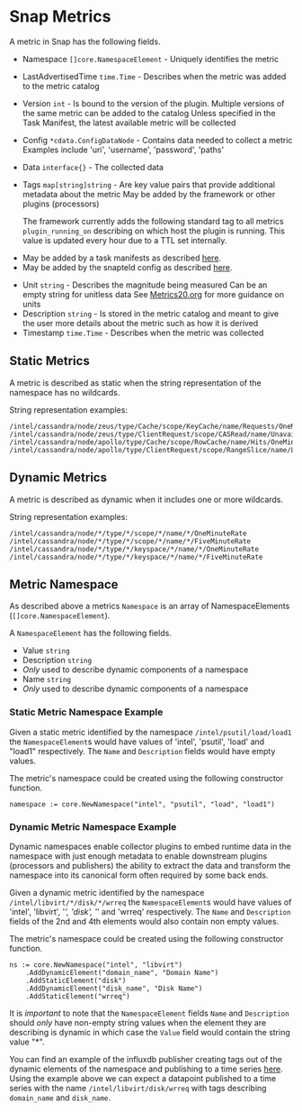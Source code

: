 
# Snap Metrics

A metric in Snap has the following fields.

* Namespace `[]core.NamespaceElement` - Uniquely identifies the metric
* LastAdvertisedTime `time.Time` - Describes when the metric was added to the metric catalog
* Version `int` - Is bound to the version of the plugin. 
  Multiple versions of the same metric can be added to the catalog
  Unless specified in the Task Manifest, the latest available metric will be collected
* Config `*cdata.ConfigDataNode` - Contains data needed to collect a metric
  Examples include 'uri', 'username', 'password', 'paths'
* Data `interface{}` - The collected data
* Tags `map[string]string` - Are key value pairs that provide additional metadata about the metric
  May be added by the framework or other plugins (processors)
  
  The framework currently adds the following standard tag to all metrics
  `plugin_running_on` describing on which host the plugin is running. This value is updated every hour due to a TTL set internally.
 - May be added by a task manifests as described [here](https://github.com/intelsdi-x/snap/pull/941).
 - May be added by the snapteld config as described [here](https://github.com/intelsdi-x/snap/issues/827).
* Unit `string` - Describes the magnitude being measured
 Can be an empty string for unitless data
 See [Metrics20.org](http://metrics20.org/spec/) for more guidance on units
* Description `string` - Is stored in the metric catalog and meant to give the user more details about the metric such as how it is derived
* Timestamp `time.Time` - Describes when the metric was collected  

## Static Metrics

A metric is described as static when the string representation of the namespace has no wildcards.

String representation examples:
```
/intel/cassandra/node/zeus/type/Cache/scope/KeyCache/name/Requests/OneMinuteRate
/intel/cassandra/node/zeus/type/ClientRequest/scope/CASRead/name/Unavailables/FiveMinuteRate
/intel/cassandra/node/apollo/type/Cache/scope/RowCache/name/Hits/OneMinuteRate
/intel/cassandra/node/apollo/type/ClientRequest/scope/RangeSlice/name/Latency/OneMinuteRate
```
## Dynamic Metrics

A metric is described as dynamic when it includes one or more wildcards.

String representation examples:
```
/intel/cassandra/node/*/type/*/scope/*/name/*/OneMinuteRate
/intel/cassandra/node/*/type/*/scope/*/name/*/FiveMinuteRate
/intel/cassandra/node/*/type/*/keyspace/*/name/*/OneMinuteRate
/intel/cassandra/node/*/type/*/keyspace/*/name/*/FiveMinuteRate
```

## Metric Namespace

As described above a metrics `Namespace` is an array of NamespaceElements (`[]core.NamespaceElement`).

A `NamespaceElement` has the following fields.

* Value `string`
* Description `string`
 * *Only* used to describe dynamic components of a namespace
* Name `string`
 * *Only* used to describe dynamic components of a namespace

### Static Metric Namespace Example

Given a static metric identified by the namespace `/intel/psutil/load/load1` the `NamespaceElement`s would
have values of 'intel', 'psutil', 'load' and "load1" respectively.  The `Name` and `Description` fields would have
empty values.

The metric's namespace could be created using the following constructor function.

```
namespace := core.NewNamespace("intel", "psutil", "load", "load1")
```  

### Dynamic Metric Namespace Example

Dynamic namespaces enable collector plugins to embed runtime data in the namespace with just enough metadata to enable
downstream plugins (processors and publishers) the ability to extract the data and transform the namespace into its
 canonical form often required by some back ends.     

Given a dynamic metric identified by the namespace `/intel/libvirt/*/disk/*/wrreq` the `NamespaceElement`s would
have values of 'intel', 'libvirt', '*', 'disk', '*' and 'wrreq' respectively.  The `Name` and `Description` fields
of the 2nd and 4th elements would also contain non empty values.  

The metric's namespace could be created using the following constructor function.

```
ns := core.NewNamespace("intel", "libvirt")
    .AddDynamicElement("domain_name", "Domain Name")
    .AddStaticElement("disk")
    .AddDynamicElement("disk_name", "Disk Name")
    .AddStaticElement("wrreq")
```

It is *important* to note that the `NamespaceElement` fields `Name` and `Description` should *only* have non-empty string
values when the element they are describing is dynamic in which case the `Value` field would contain the string value "*".

You can find an example of the influxdb publisher creating tags out of the dynamic elements of the namespace and publishing
to a time series [here](https://github.com/intelsdi-x/snap-plugin-publisher-influxdb/blob/b253302ddfc94e3b444780328d0f503a6d73e3e0/influx/influx.go#L164-L176).
Using the example above we can expect a datapoint published to a time series with the name `/intel/libvirt/disk/wrreq`
with tags describing `domain_name` and `disk_name`.  
